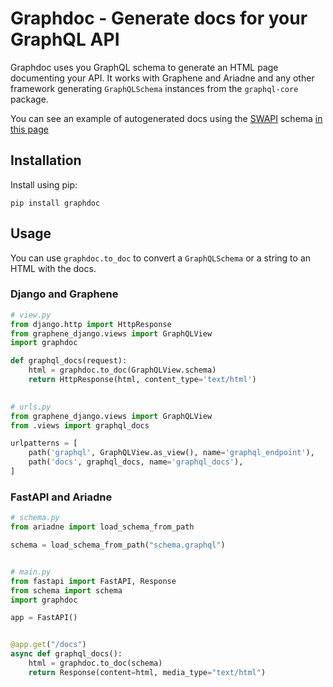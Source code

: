 # Graphdoc - Generate docs for your GraphQL API

Graphdoc uses you GraphQL schema to generate an HTML page documenting your API.
It works with Graphene and Ariadne and any other framework generating `GraphQLSchema`
instances from the `graphql-core` package.

You can see an example of autogenerated docs using the [SWAPI](https://swapi.dev/)
schema [in this page](https://wallee94.github.io/graphdoc/)

## Installation

Install using pip:

    pip install graphdoc

## Usage

You can use `graphdoc.to_doc` to convert a `GraphQLSchema` or a string to an HTML
with the docs.

### Django and Graphene

```python
# view.py
from django.http import HttpResponse
from graphene_django.views import GraphQLView
import graphdoc

def graphql_docs(request):
    html = graphdoc.to_doc(GraphQLView.schema)
    return HttpResponse(html, content_type='text/html')
    

# urls.py
from graphene_django.views import GraphQLView
from .views import graphql_docs

urlpatterns = [
    path('graphql', GraphQLView.as_view(), name='graphql_endpoint'),
    path('docs', graphql_docs, name='graphql_docs'),
]
```

### FastAPI and Ariadne

```python
# schema.py
from ariadne import load_schema_from_path

schema = load_schema_from_path("schema.graphql")


# main.py
from fastapi import FastAPI, Response
from schema import schema
import graphdoc

app = FastAPI()


@app.get("/docs")
async def graphql_docs():
    html = graphdoc.to_doc(schema)
    return Response(content=html, media_type="text/html")
```
